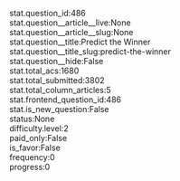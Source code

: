 stat.question_id:486  
stat.question__article__live:None  
stat.question__article__slug:None  
stat.question__title:Predict the Winner  
stat.question__title_slug:predict-the-winner  
stat.question__hide:False  
stat.total_acs:1680  
stat.total_submitted:3802  
stat.total_column_articles:5  
stat.frontend_question_id:486  
stat.is_new_question:False  
status:None  
difficulty.level:2  
paid_only:False  
is_favor:False  
frequency:0  
progress:0  
